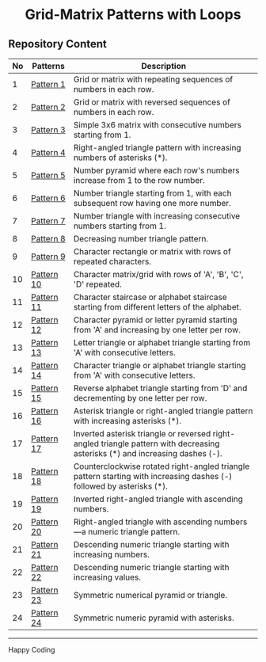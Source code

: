 <h1 align='center'>Grid-Matrix Patterns with Loops</h1>

## Repository Content
| No | Patterns | Description |
|---|---|---|
| 1 | [Pattern 1](https://github.com/JawadSher/Data-Structures-Algorithms-Based-Problems/tree/main/1%20-%20Multiple%20Grid-Matrix%20Patterns%20with%20Loops/Pattern%20-%201) | Grid or matrix with repeating sequences of numbers in each row.|
| 2 | [Pattern 2](https://github.com/JawadSher/Data-Structures-Algorithms-Based-Problems/tree/main/1%20-%20Multiple%20Grid-Matrix%20Patterns%20with%20Loops/Pattern%20-%202) | Grid or matrix with reversed sequences of numbers in each row.|
| 3 | [Pattern 3](https://github.com/JawadSher/Data-Structures-Algorithms-Based-Problems/tree/main/1%20-%20Multiple%20Grid-Matrix%20Patterns%20with%20Loops/Pattern%20-%203) | Simple 3x6 matrix with consecutive numbers starting from 1.|
| 4 | [Pattern 4](https://github.com/JawadSher/Data-Structures-Algorithms-Based-Problems/tree/main/1%20-%20Multiple%20Grid-Matrix%20Patterns%20with%20Loops/Pattern%20-%204) | Right-angled triangle pattern with increasing numbers of asterisks (*).|
| 5 | [Pattern 5](https://github.com/JawadSher/Data-Structures-Algorithms-Based-Problems/tree/main/1%20-%20Multiple%20Grid-Matrix%20Patterns%20with%20Loops/Pattern%20-%205) | Number pyramid where each row's numbers increase from 1 to the row number.|
| 6 | [Pattern 6](https://github.com/JawadSher/Data-Structures-Algorithms-Based-Problems/tree/main/1%20-%20Multiple%20Grid-Matrix%20Patterns%20with%20Loops/Pattern%20-%206) | Number triangle starting from 1, with each subsequent row having one more number.|
| 7 | [Pattern 7](https://github.com/JawadSher/Data-Structures-Algorithms-Based-Problems/tree/main/1%20-%20Multiple%20Grid-Matrix%20Patterns%20with%20Loops/Pattern%20-%207) | Number triangle with increasing consecutive numbers starting from 1.|
| 8 | [Pattern 8](https://github.com/JawadSher/Data-Structures-Algorithms-Based-Problems/tree/main/1%20-%20Multiple%20Grid-Matrix%20Patterns%20with%20Loops/Pattern%20-%208) | Decreasing number triangle pattern.|
| 9 | [Pattern 9](https://github.com/JawadSher/Data-Structures-Algorithms-Based-Problems/tree/main/1%20-%20Multiple%20Grid-Matrix%20Patterns%20with%20Loops/Pattern%20-%209) | Character rectangle or matrix with rows of repeated characters.|
| 10 | [Pattern 10](https://github.com/JawadSher/Data-Structures-Algorithms-Based-Problems/tree/main/1%20-%20Multiple%20Grid-Matrix%20Patterns%20with%20Loops/Pattern%20-%2010) | Character matrix/grid with rows of 'A', 'B', 'C', 'D' repeated.|
| 11 | [Pattern 11](https://github.com/JawadSher/Data-Structures-Algorithms-Based-Problems/tree/main/1%20-%20Multiple%20Grid-Matrix%20Patterns%20with%20Loops/Pattern%20-%2011) | Character staircase or alphabet staircase starting from different letters of the alphabet.|
| 12 | [Pattern 12](https://github.com/JawadSher/Data-Structures-Algorithms-Based-Problems/tree/main/1%20-%20Multiple%20Grid-Matrix%20Patterns%20with%20Loops/Pattern%20-%2012) | Character pyramid or letter pyramid starting from 'A' and increasing by one letter per row.|
| 13 | [Pattern 13](https://github.com/JawadSher/Data-Structures-Algorithms-Based-Problems/tree/main/1%20-%20Multiple%20Grid-Matrix%20Patterns%20with%20Loops/Pattern%20-%2013) | Letter triangle or alphabet triangle starting from 'A' with consecutive letters.|
| 14 | [Pattern 14](https://github.com/JawadSher/Data-Structures-Algorithms-Based-Problems/tree/main/1%20-%20Multiple%20Grid-Matrix%20Patterns%20with%20Loops/Pattern%20-%2014) | Character triangle or alphabet triangle starting from 'A' with consecutive letters.|
| 15 | [Pattern 15](https://github.com/JawadSher/Data-Structures-Algorithms-Based-Problems/tree/main/1%20-%20Multiple%20Grid-Matrix%20Patterns%20with%20Loops/Pattern%20-%2015) | Reverse alphabet triangle starting from 'D' and decrementing by one letter per row.|
| 16 | [Pattern 16](https://github.com/JawadSher/Data-Structures-Algorithms-Based-Problems/tree/main/1%20-%20Multiple%20Grid-Matrix%20Patterns%20with%20Loops/Pattern%20-%2016) | Asterisk triangle or right-angled triangle pattern with increasing asterisks (*).|
| 17 | [Pattern 17](https://github.com/JawadSher/Data-Structures-Algorithms-Based-Problems/tree/main/1%20-%20Multiple%20Grid-Matrix%20Patterns%20with%20Loops/Pattern%20-%2017) | Inverted asterisk triangle or reversed right-angled triangle pattern with decreasing asterisks (*) and increasing dashes (-).|
| 18 | [Pattern 18](https://github.com/JawadSher/Data-Structures-Algorithms-Based-Problems/tree/main/1%20-%20Multiple%20Grid-Matrix%20Patterns%20with%20Loops/Pattern%20-%2018) | Counterclockwise rotated right-angled triangle pattern starting with increasing dashes (-) followed by asterisks (*).|
| 19 | [Pattern 19](https://github.com/JawadSher/Data-Structures-Algorithms-Based-Problems/tree/main/1%20-%20Multiple%20Grid-Matrix%20Patterns%20with%20Loops/Pattern%20-%2019) | Inverted right-angled triangle with ascending numbers.|
| 20 | [Pattern 20](https://github.com/JawadSher/Data-Structures-Algorithms-Based-Problems/tree/main/1%20-%20Multiple%20Grid-Matrix%20Patterns%20with%20Loops/Pattern%20-%2020) | Right-angled triangle with ascending numbers—a numeric triangle pattern.|
| 21 | [Pattern 21](https://github.com/JawadSher/Data-Structures-Algorithms-Based-Problems/tree/main/1%20-%20Multiple%20Grid-Matrix%20Patterns%20with%20Loops/Pattern%20-%2021) | Descending numeric triangle starting with increasing numbers.|
| 22 | [Pattern 22](https://github.com/JawadSher/Data-Structures-Algorithms-Based-Problems/tree/main/1%20-%20Multiple%20Grid-Matrix%20Patterns%20with%20Loops/Pattern%20-%2022) | Descending numeric triangle starting with increasing values.|
| 23 | [Pattern 23](https://github.com/JawadSher/Data-Structures-Algorithms-Based-Problems/tree/main/1%20-%20Multiple%20Grid-Matrix%20Patterns%20with%20Loops/Pattern%20-%2023) | Symmetric numerical pyramid or triangle.|
| 24 | [Pattern 24](https://github.com/JawadSher/Data-Structures-Algorithms-Based-Problems/tree/main/1%20-%20Multiple%20Grid-Matrix%20Patterns%20with%20Loops/Pattern%20-%2024) | Symmetric numeric pyramid with asterisks.|

<hr>

Happy Coding

